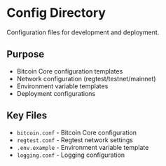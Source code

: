 # Config Directory

Configuration files for development and deployment.

## Purpose

- Bitcoin Core configuration templates
- Network configuration (regtest/testnet/mainnet)
- Environment variable templates
- Deployment configurations

## Key Files

- `bitcoin.conf` - Bitcoin Core configuration
- `regtest.conf` - Regtest network settings  
- `.env.example` - Environment variable template
- `logging.conf` - Logging configuration